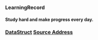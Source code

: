 ### LearningRecord
#### Study hard and make progress every day.

### [DataStruct](./readMe/data_struct.md) [Source Address](https://knightsj.github.io/2018/01/31/%E6%95%B0%E6%8D%AE%E7%BB%93%E6%9E%84%20&%20%E7%AE%97%E6%B3%95%20in%20Swift%20%EF%BC%88%E4%B8%80%EF%BC%89%EF%BC%9ASwift%E5%9F%BA%E7%A1%80%E5%92%8C%E6%95%B0%E6%8D%AE%E7%BB%93%E6%9E%84/#more)
